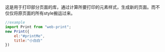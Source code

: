 这是用于打印部分页面的库，通过计算所要打印的元素样式，生成新的页面。而不仅仅将原页面的所有style搬运过来。
```javascript
//example
import Print from "web-print";
new Print({
    el:"#printMe",
    title:"小白白"
})
```